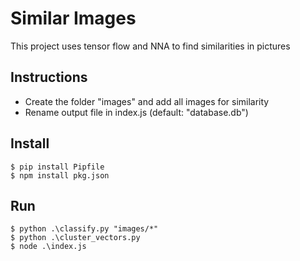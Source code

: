 # Similar Images

This project uses tensor flow and NNA to find similarities in pictures

## Instructions

* Create the folder "images" and add all images for similarity
* Rename output file in index.js (default: "database.db")

## Install

    $ pip install Pipfile
    $ npm install pkg.json

## Run

    $ python .\classify.py "images/*"
    $ python .\cluster_vectors.py
    $ node .\index.js
